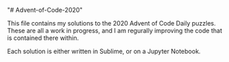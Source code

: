 "# Advent-of-Code-2020" 

This file contains my solutions to the 2020 Advent of Code Daily puzzles. 
These are all a work in progress, and I am regurally improving the code that is contained there within. 

Each solution is either written in Sublime, or on a Jupyter Notebook. 
